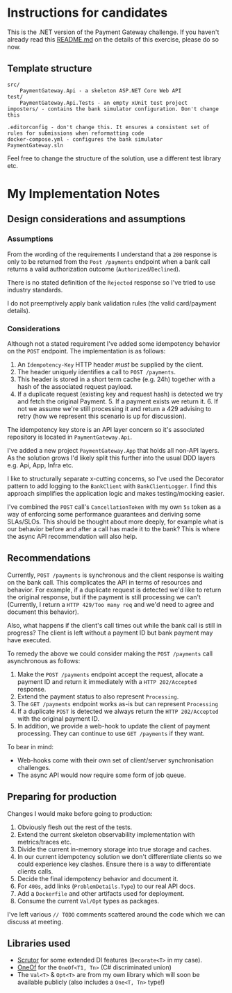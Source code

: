# Instructions for candidates

This is the .NET version of the Payment Gateway challenge. If you haven't already read this [README.md](https://github.com/cko-recruitment/) on the details of this exercise, please do so now. 

## Template structure
```
src/
    PaymentGateway.Api - a skeleton ASP.NET Core Web API
test/
    PaymentGateway.Api.Tests - an empty xUnit test project
imposters/ - contains the bank simulator configuration. Don't change this

.editorconfig - don't change this. It ensures a consistent set of rules for submissions when reformatting code
docker-compose.yml - configures the bank simulator
PaymentGateway.sln
```

Feel free to change the structure of the solution, use a different test library etc.

# My Implementation Notes
## Design considerations and assumptions

### Assumptions
From the wording of the requirements I understand that a `200` response is only to be returned from 
the `Post /payments` endpoint when a bank call returns a valid authorization outcome (`Authorized`/`Declined`).

There is no stated definition of the `Rejected` response so I've tried to use industry standards.

I do not preemptively apply bank validation rules (the valid card/payment details). 

### Considerations
Although not a stated requirement I've added some idempotency behavior on the `POST` endpoint. The implementation is as 
follows:
1. An `Idempotency-Key` HTTP header *must* be supplied by the client.
2. The header uniquely identifies a call to `POST /payments`.
3. This header is stored in a short term cache (e.g. 24h) together with a hash of the associated request payload.
4. If a duplicate request (existing key and request hash) is detected we try and fetch the original Payment.
   5. If a payment exists we return it.
   6. If not we assume we're still processing it and return a 429 advising to retry (how we represent this scenario is up for discussion).

The idempotency key store is an API layer concern so it's associated repository is located in `PaymentGateway.Api`.

I've added a new project `PaymentGateway.App` that holds all non-API layers. As the solution grows I'd likely split this
further into the usual DDD layers e.g. Api, App, Infra etc.

I like to structurally separate x-cutting concerns, so I've used the Decorator pattern to add logging to the `BankClient` 
with `BankClientLogger`. I find this approach simplifies the application logic and makes testing/mocking easier.

I've combined the `POST` call's `CancellationToken` with my own `5s` token as a way of enforcing some 
performance guarantees and deriving some SLAs/SLOs. This should be thought about more deeply, for example what 
is our behavior before and after a call has made it to the bank? This is where the async API recommendation will also 
help.

## Recommendations
Currently, `POST /payments` is synchronous and the client response is waiting on the bank call. This complicates the API 
in terms of resources and behavior. For example, if a duplicate request is detected we'd like to return the original response, 
but if the payment is still processing we can't (Currently, I return a `HTTP 429/Too many req` and we'd need to agree
and document this behavior). 

Also, what happens if the client's call times out while the bank call is still in progress? The client is left without
a payment ID but bank payment may have executed.

To remedy the above we could consider making the `POST /payments` call asynchronous as follows:
1. Make the `POST /payments` endpoint accept the request, allocate a payment ID and return it immediately with a `HTTP 202/Accepted` response.
2. Extend the payment status to also represent `Processing`.
3. The `GET /payments` endpoint works as-is but can represent `Processing`
4. If a duplicate `POST` is detected we always return the `HTTP 202/Accepted` with the original payment ID.
5. In addition, we provide a web-hook to update the client of payment processing. They can continue to use `GET /payments` if they want.

To bear in mind:
- Web-hooks come with their own set of client/server synchronisation challenges.
- The async API would now require some form of job queue.

## Preparing for production
Changes I would make before going to production:
1. Obviously flesh out the rest of the tests.
2. Extend the current skeleton observability implementation with metrics/traces etc.
3. Divide the current in-memory storage into true storage and caches.
4. In our current idempotency solution we don't differentiate clients so we could experience key clashes. Ensure there is a way to differentiate clients calls.
5. Decide the final idempotency behavior and document it.
6. For `400s`, add links (`ProblemDetails.Type`) to our real API docs.
7. Add a `Dockerfile` and other artifacts used for deployment.
8. Consume the current `Val/Opt` types as packages.

I've left various `// TODO` comments scattered around the code which we can discuss at meeting.

## Libraries used
- [Scrutor](https://github.com/khellang/Scrutor) for some extended DI features (`Decorate<T>` in my case).
- [OneOf](https://github.com/mcintyre321/OneOf) for the `OneOf<T1, Tn>` (C# discriminated union)
- The `Val<T>` & `Opt<T>` are from my own library which will soon be available publicly (also includes a `One<T, Tn>` type!)